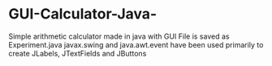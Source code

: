 # GUI-Calculator-Java-
Simple arithmetic calculator made in java with GUI
File is saved as Experiment.java
javax.swing and java.awt.event have been used primarily
to create JLabels, JTextFields and JButtons
